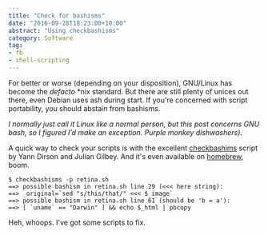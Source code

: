 ```yaml
---
title: "Check for bashisms"
date: "2016-09-28T18:23:00+10:00"
abstract: "Using checkbashisms"
category: Software
tag:
- fb
- shell-scripting
---
```

For better or worse (depending on your disposition), GNU/Linux has become the *defacto* \*nix standard. But there are still plenty of unices out there, even Debian uses ash during start. If you're concerned with script portability, you should abstain from bashisms.

<p style="font-style:italic">I normally just call it Linux like a normal person, but this post concerns GNU bash, so I figured I’d make an exception. Purple monkey dishwashers).</p>

A quick way to check your scripts is with the excellent [checkbashims] script by Yann Dirson and Julian Gilbey. And it's even available on [homebrew], boom.

    $ checkbashisms -p retina.sh
    ==> possible bashism in retina.sh line 29 (<<< here string):
    ==> _original=`sed "s/this/that/" <<< $_image`
    ==> possible bashism in retina.sh line 61 (should be 'b = a'):
    ==> [ `uname` == "Darwin" ] && echo $_html | pbcopy

Heh, whoops. I've got some scripts to fix.

[checkbashims]: http://manpages.ubuntu.com/manpages/precise/man1/checkbashisms.1.html
[homebrew]: http://braumeister.org/formula/checkbashisms

